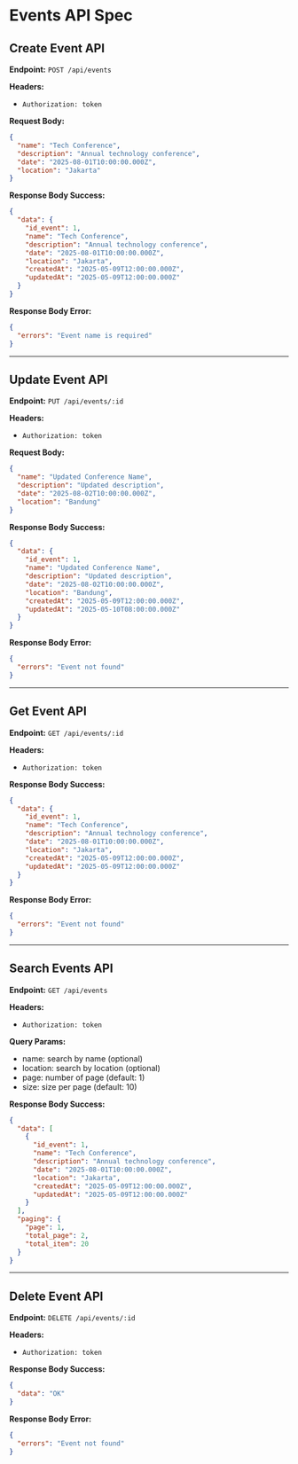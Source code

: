 
# Events API Spec

## Create Event API

**Endpoint:** `POST /api/events`

**Headers:**  
- ``Authorization: token``

**Request Body:**

```json
{
  "name": "Tech Conference",
  "description": "Annual technology conference",
  "date": "2025-08-01T10:00:00.000Z",
  "location": "Jakarta"
}
```

**Response Body Success:**

```json
{
  "data": {
    "id_event": 1,
    "name": "Tech Conference",
    "description": "Annual technology conference",
    "date": "2025-08-01T10:00:00.000Z",
    "location": "Jakarta",
    "createdAt": "2025-05-09T12:00:00.000Z",
    "updatedAt": "2025-05-09T12:00:00.000Z"
  }
}
```

**Response Body Error:**

```json
{
  "errors": "Event name is required"
}
```

---

## Update Event API

**Endpoint:** `PUT /api/events/:id`

**Headers:**  
- `Authorization: token`

**Request Body:**

```json
{
  "name": "Updated Conference Name",
  "description": "Updated description",
  "date": "2025-08-02T10:00:00.000Z",
  "location": "Bandung"
}
```

**Response Body Success:**

```json
{
  "data": {
    "id_event": 1,
    "name": "Updated Conference Name",
    "description": "Updated description",
    "date": "2025-08-02T10:00:00.000Z",
    "location": "Bandung",
    "createdAt": "2025-05-09T12:00:00.000Z",
    "updatedAt": "2025-05-10T08:00:00.000Z"
  }
}
```

**Response Body Error:**

```json
{
  "errors": "Event not found"
}
```

---

## Get Event API

**Endpoint:** `GET /api/events/:id`

**Headers:**  
- `Authorization: token`

**Response Body Success:**

```json
{
  "data": {
    "id_event": 1,
    "name": "Tech Conference",
    "description": "Annual technology conference",
    "date": "2025-08-01T10:00:00.000Z",
    "location": "Jakarta",
    "createdAt": "2025-05-09T12:00:00.000Z",
    "updatedAt": "2025-05-09T12:00:00.000Z"
  }
}
```

**Response Body Error:**

```json
{
  "errors": "Event not found"
}
```

---

## Search Events API

**Endpoint:** `GET /api/events`

**Headers:**  
- `Authorization: token`

**Query Params:**  
- name: search by name (optional)  
- location: search by location (optional)  
- page: number of page (default: 1)  
- size: size per page (default: 10)

**Response Body Success:**

```json
{
  "data": [
    {
      "id_event": 1,
      "name": "Tech Conference",
      "description": "Annual technology conference",
      "date": "2025-08-01T10:00:00.000Z",
      "location": "Jakarta",
      "createdAt": "2025-05-09T12:00:00.000Z",
      "updatedAt": "2025-05-09T12:00:00.000Z"
    }
  ],
  "paging": {
    "page": 1,
    "total_page": 2,
    "total_item": 20
  }
}
```

---

## Delete Event API

**Endpoint:** `DELETE /api/events/:id`

**Headers:**  
- `Authorization: token`

**Response Body Success:**

```json
{
  "data": "OK"
}
```

**Response Body Error:**

```json
{
  "errors": "Event not found"
}
```
